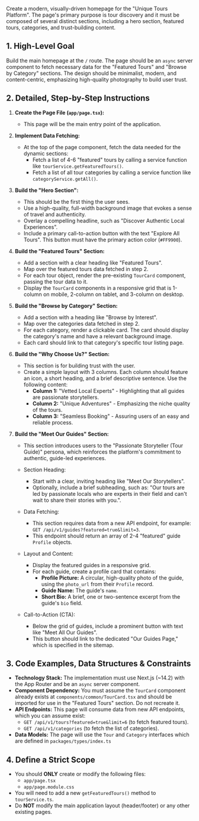Create a modern, visually-driven homepage for the "Unique Tours Platform". The page's primary purpose is tour discovery and it must be composed of several distinct sections, including a hero section, featured tours, categories, and trust-building content.

## 1. High-Level Goal

Build the main homepage at the `/` route. The page should be an `async` server component to fetch necessary data for the "Featured Tours" and "Browse by Category" sections. The design should be minimalist, modern, and content-centric, emphasizing high-quality photography to build user trust.

## 2. Detailed, Step-by-Step Instructions

1.  **Create the Page File (`app/page.tsx`):**
    * This page will be the main entry point of the application.

2.  **Implement Data Fetching:**
    * At the top of the page component, fetch the data needed for the dynamic sections:
        * Fetch a list of 4-6 "featured" tours by calling a service function like `tourService.getFeaturedTours()`.
        * Fetch a list of all tour categories by calling a service function like `categoryService.getAll()`.

3.  **Build the "Hero Section":**
    * This should be the first thing the user sees.
    * Use a high-quality, full-width background image that evokes a sense of travel and authenticity.
    * Overlay a compelling headline, such as "Discover Authentic Local Experiences".
    * Include a primary call-to-action button with the text "Explore All Tours". This button must have the primary action color (`#FF9900`).

4.  **Build the "Featured Tours" Section:**
    * Add a section with a clear heading like "Featured Tours".
    * Map over the featured tours data fetched in step 2.
    * For each tour object, render the pre-existing `TourCard` component, passing the tour data to it.
    * Display the `TourCard` components in a responsive grid that is 1-column on mobile, 2-column on tablet, and 3-column on desktop.

5.  **Build the "Browse by Category" Section:**
    * Add a section with a heading like "Browse by Interest".
    * Map over the categories data fetched in step 2.
    * For each category, render a clickable card. The card should display the category's name and have a relevant background image.
    * Each card should link to that category's specific tour listing page.

6.  **Build the "Why Choose Us?" Section:**
    * This section is for building trust with the user.
    * Create a simple layout with 3 columns. Each column should feature an icon, a short heading, and a brief descriptive sentence. Use the following content:
        * **Column 1:** "Vetted Local Experts" - Highlighting that all guides are passionate storytellers.
        * **Column 2:** "Unique Adventures" - Emphasizing the niche quality of the tours.
        * **Column 3:** "Seamless Booking" - Assuring users of an easy and reliable process.

7.  **Build the "Meet Our Guides" Section:**
    * This section introduces users to the "Passionate Storyteller (Tour Guide)" persona, which reinforces the platform's commitment to authentic, guide-led experiences.

    * Section Heading:
        * Start with a clear, inviting heading like "Meet Our Storytellers".
        * Optionally, include a brief subheading, such as: "Our tours are led by passionate locals who are experts in their field and can't wait to share their stories with you.".
    * Data Fetching:
        * This section requires data from a new API endpoint, for example: `GET /api/v1/guides?featured=true&limit=3`.
        * This endpoint should return an array of 2-4 "featured" guide `Profile` objects.    
    * Layout and Content:
        * Display the featured guides in a responsive grid.
        * For each guide, create a profile card that contains:
            * **Profile Picture:** A circular, high-quality photo of the guide, using the `photo_url` from their `Profile` record.
            * **Guide Name:** The guide's `name`.
            * **Short Bio:** A brief, one or two-sentence excerpt from the guide's `bio` field.

    * Call-to-Action (CTA):
        * Below the grid of guides, include a prominent button with text like "Meet All Our Guides".
        * This button should link to the dedicated "Our Guides Page," which is specified in the sitemap.    
## 3. Code Examples, Data Structures & Constraints

* **Technology Stack:** The implementation must use Next.js (~14.2) with the App Router and be an `async` server component.
* **Component Dependency:** You must assume the `TourCard` component already exists at `components/common/TourCard.tsx` and should be imported for use in the "Featured Tours" section. Do not recreate it.
* **API Endpoints:** This page will consume data from new API endpoints, which you can assume exist:
    * `GET /api/v1/tours?featured=true&limit=6` (to fetch featured tours).
    * `GET /api/v1/categories` (to fetch the list of categories).
* **Data Models:** The page will use the `Tour` and `Category` interfaces which are defined in `packages/types/index.ts`

## 4. Define a Strict Scope

* You should **ONLY** create or modify the following files:
    * `app/page.tsx`
    * `app/page.module.css`
* You will need to add a new `getFeaturedTours()` method to `tourService.ts`.
* Do **NOT** modify the main application layout (header/footer) or any other existing pages.